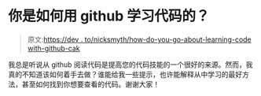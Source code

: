 # 你是如何用 github 学习代码的？

> 原文:[https://dev . to/nicksmyth/how-do-you-go-about-learning-code with-github-cak](https://dev.to/nicksmyth/how-do-you-go-about-learning-code-with-github-cak)

我总是听说从 github 阅读代码是提高您的代码技能的一个很好的来源。然而，我真的不知道该如何着手去做？谁能给我一些提示，也许能解释从中学习的最好方法，甚至如何找到你想要查看的代码。谢谢大家！